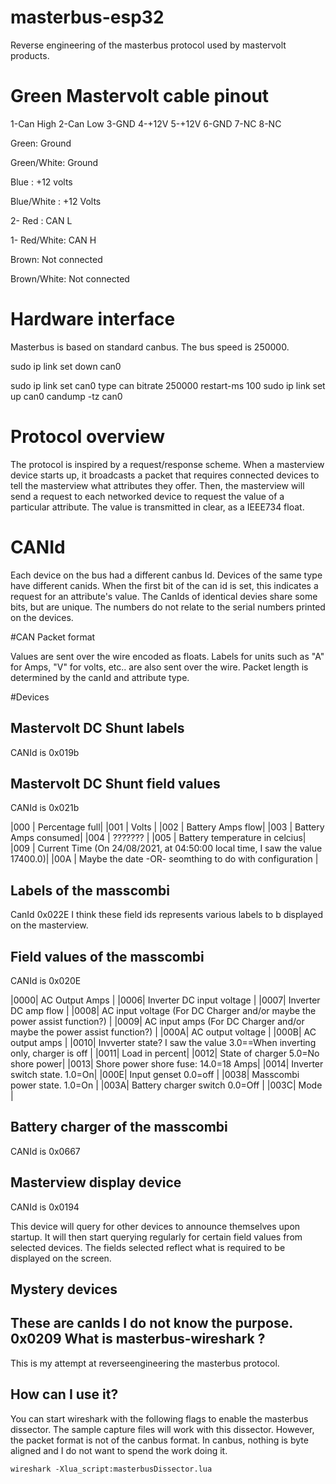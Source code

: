 # masterbus-esp32
Reverse engineering of the masterbus protocol used by mastervolt products. 

# Green Mastervolt cable pinout

1-Can High
2-Can Low
3-GND
4-+12V
5-+12V
6-GND
7-NC
8-NC

Green: Ground

Green/White: Ground

Blue	: +12 volts

Blue/White : +12 Volts

2- Red	: CAN L

1- Red/White: CAN H

Brown: Not connected

Brown/White: Not connected


# Hardware interface

Masterbus is based on standard canbus. The bus speed is 250000. 

sudo ip link set down can0

sudo ip link set can0 type can bitrate 250000 restart-ms 100
sudo ip link set up can0
candump -tz can0

# Protocol overview 

The protocol is inspired by a request/response scheme. When a masterview device starts up, it broadcasts a packet that requires connected devices to tell the masterview what attributes they offer. Then, the masterview will send a request to each networked device to request the value of a particular attribute. The value is transmitted in clear, as a IEEE734 float. 

# CANId

Each device on the bus had a different canbus Id. Devices of the same type have different canids. When the first bit of the can id is set, this indicates a request for an attribute's value. The CanIds of identical devies share some bits, but are unique. The numbers do not relate to the serial numbers printed on the devices. 

#CAN Packet format

Values are sent over the wire encoded as floats. Labels for units such as "A" for Amps, "V" for volts, etc.. are also sent over the wire. Packet length is determined by the canId and attribute type. 

#Devices

## Mastervolt DC Shunt labels
CANId is 0x019b

## Mastervolt DC Shunt field values
CANId is 0x021b

|000 | Percentage full|
|001 | Volts |
|002 | Battery Amps flow|
|003 | Battery Amps consumed|
|004 | ??????? |
|005 | Battery temperature in celcius|
|009 | Current Time (On 24/08/2021, at 04:50:00 local time, I saw the value 17400.0)|
|00A | Maybe the date -OR- seomthing to do with configuration |

## Labels of the masscombi
CanId 0x022E
I think these field ids represents various labels to b displayed on the masterview.

## Field values of the masscombi
CANId is 0x020E

|0000| AC Output Amps |
|0006| Inverter DC input voltage |
|0007| Inverter DC amp flow |
|0008| AC input voltage (For DC Charger and/or maybe the power assist function?) |
|0009| AC input amps (For DC Charger and/or maybe the power assist function?) |
|000A| AC output voltage |
|000B| AC output amps |
|0010| Invverter state? I saw the value 3.0==When inverting only, charger is off |
|0011| Load in percent|
|0012| State of charger 5.0=No shore power| 
|0013| Shore power shore fuse: 14.0=18 Amps| 
|0014| Inverter switch state. 1.0=On|
|000E| Input genset 0.0=off |
|0038| Masscombi power state. 1.0=On |
|003A| Battery charger switch 0.0=Off |
|003C| Mode |

## Battery charger of the masscombi
CANId is 0x0667

## Masterview display device
CANId is 0x0194

This device will query for other devices to announce themselves upon startup. It will then start querying regularly for certain field values from selected devices. The fields selected reflect what is required to be displayed on the screen.

## Mystery devices
These are canIds I do not know the purpose.
0x0209
What is masterbus-wireshark ?
----
This is my attempt at reverseengineering the masterbus protocol.

How can I use it?
----
You can start wireshark with the following flags to enable the masterbus dissector. The sample capture files will work with this dissector. However, the packet format is not of the canbus format. In canbus, nothing is byte aligned and I do not want to spend the work doing it.

`
wireshark -Xlua_script:masterbusDissector.lua
`
